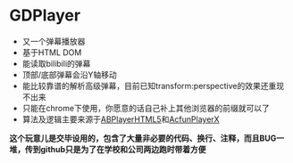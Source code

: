 GDPlayer
========
- 又一个弹幕播放器
- 基于HTML DOM
- 能读取bilibili的弹幕
- 顶部/底部弹幕会沿Y轴移动
- 能比较靠谱的解析高级弹幕，目前已知transform:perspective的效果还重现不出来
- 只能在chrome下使用，你愿意的话自己补上其他浏览器的前缀就可以了
- 算法及逻辑主要来源于[ABPlayerHTML5](https://github.com/jabbany/ABPlayerHTML5)和[AcfunPlayerX](http://www.acfun.tv/)

**这个玩意儿是交毕设用的，包含了大量非必要的代码、换行、注释，而且BUG一堆，传到github只是为了在学校和公司两边跑时带着方便**
